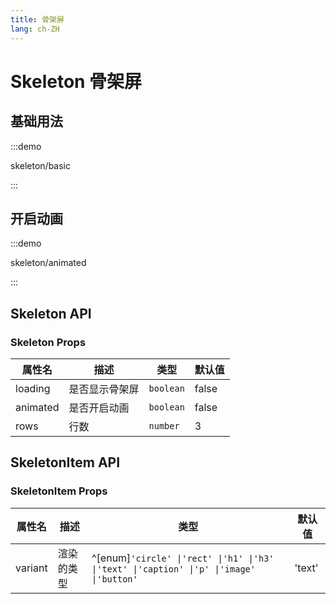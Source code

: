 ```yaml
---
title: 骨架屏
lang: ch-ZH
---
```


# Skeleton 骨架屏

## 基础用法

:::demo

skeleton/basic

:::

## 开启动画

:::demo

skeleton/animated

:::

## Skeleton API

### Skeleton Props

| 属性名   | 描述           | 类型      | 默认值 |
| -------- | -------------- | --------- | ------ |
| loading  | 是否显示骨架屏 | `boolean` | false  |
| animated | 是否开启动画   | `boolean` | false  |
| rows     | 行数           | `number`  | 3      |

## SkeletonItem API

### SkeletonItem Props

| 属性名  | 描述       | 类型                                                                                     | 默认值 |
| ------- | ---------- | ---------------------------------------------------------------------------------------- | ------ |
| variant | 渲染的类型 | ^[enum]`'circle' \|'rect' \|'h1' \|'h3' \|'text' \|'caption' \|'p' \|'image' \|'button'` | 'text' |
